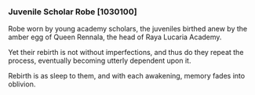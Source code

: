 ### Juvenile Scholar Robe [1030100]

Robe worn by young academy scholars, the juveniles birthed anew by the amber egg of Queen Rennala, the head of Raya Lucaria Academy.

Yet their rebirth is not without imperfections, and thus do they repeat the process, eventually becoming utterly dependent upon it.

Rebirth is as sleep to them, and with each awakening, memory fades into oblivion.